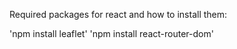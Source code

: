 Required packages for react and how to install them:

'npm install leaflet'
'npm install react-router-dom'